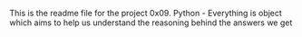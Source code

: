 This is the readme file for the project 0x09. Python - Everything is object which aims to help us understand the reasoning behind the answers we get
